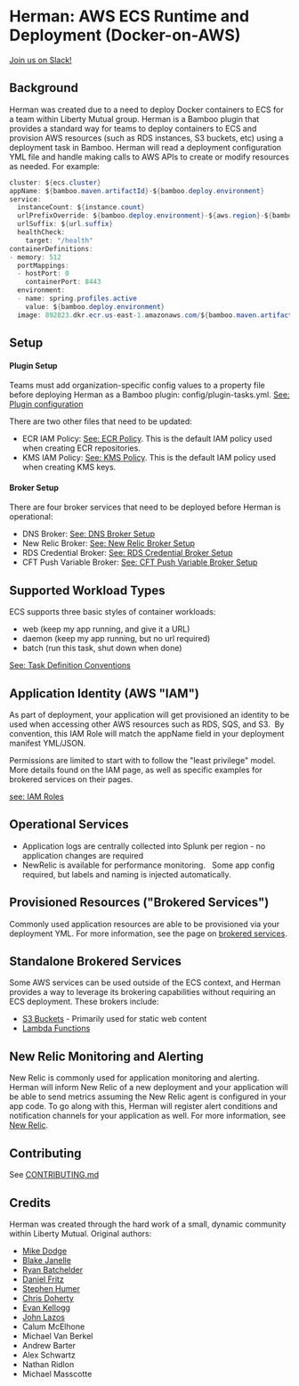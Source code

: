 # Herman: AWS ECS Runtime and Deployment (Docker-on-AWS)
[Join us on Slack!](https://join.slack.com/t/herman-dev/shared_invite/enQtMzU0ODIyNzkxOTQxLWU1NjExOTdkY2I2ZmYyYzQxNGI4OTI0OTU0ZTBkNWY2OWQyNzNiZDFkZTAyMTAyNjcxZDk4NWRjODdjZGNjYTQ)

## Background

Herman was created due to a need to deploy Docker containers to ECS for
a team within Liberty Mutual group. Herman is a Bamboo plugin that provides a
standard way for teams to deploy containers to ECS and provision AWS
resources (such as RDS instances, S3 buckets, etc) using a deployment
task in Bamboo. Herman will read a deployment configuration YML file and
handle making calls to AWS APIs to create or modify resources
as needed. For example:

``` java
cluster: ${ecs.cluster}
appName: ${bamboo.maven.artifactId}-${bamboo.deploy.environment}
service:
  instanceCount: ${instance.count}
  urlPrefixOverride: ${bamboo.deploy.environment}-${aws.region}-${bamboo.maven.artifactId}
  urlSuffix: ${url.suffix}
  healthCheck:
    target: "/health"
containerDefinitions:
- memory: 512
  portMappings:
  - hostPort: 0
    containerPort: 8443
  environment:
  - name: spring.profiles.active
    value: ${bamboo.deploy.environment}
  image: 892823.dkr.ecr.us-east-1.amazonaws.com/${bamboo.maven.artifactId}:${bamboo.maven.version}
```

## Setup

#### Plugin Setup

Teams must add organization-specific config values to a property file
before deploying Herman as a Bamboo plugin: config/plugin-tasks.yml. 
[See: Plugin configuration](docs/Plugin_Configuration.md)

There are two other files that need to be updated:
-   ECR IAM Policy: [See: ECR Policy](src/main/resources/iam/ecr-policy.json).
    This is the default IAM policy used when creating ECR repositories.
-   KMS IAM Policy: [See: KMS Policy](src/main/resources/iam/kms-policy.json).
    This is the default IAM policy used when creating KMS keys.
    
#### Broker Setup

There are four broker services that need to be deployed before Herman is operational:
-  DNS Broker: [See: DNS Broker Setup](docs/brokers/DNS_Broker_Setup.md)
-  New Relic Broker: [See: New Relic Broker Setup](docs/brokers/NR_Broker_Setup.md)
-  RDS Credential Broker: [See: RDS Credential Broker Setup](docs/brokers/RDS_Cred_Broker_Setup.md)
-  CFT Push Variable Broker: [See: CFT Push Variable Broker Setup](docs/brokers/CFT_Push_Variable_Broker_Setup.md)

## Supported Workload Types

ECS supports three basic styles of container workloads:

-   web (keep my app running, and give it a URL)
-   daemon (keep my app running, but no url required)
-   batch (run this task, shut down when done)

[See: Task Definition Conventions](docs/Task_Definition_Conventions.md)

## Application Identity (AWS "IAM")

As part of deployment, your application will get provisioned an identity
to be used when accessing other AWS resources such as RDS, SQS, and S3. 
By convention, this IAM Role will match the appName field in your
deployment manifest YML/JSON.

Permissions are limited to start with to follow the "least privilege"
model.  More details found on the IAM page, as well as specific examples
for brokered services on their pages.

[see: IAM Roles](docs/IAM_Roles.md)

## Operational Services

-   Application logs are centrally collected into Splunk per region - no
    application changes are required
-   NewRelic is available for performance monitoring.   Some app config
    required, but labels and naming is injected automatically.

## Provisioned Resources ("Brokered Services")

Commonly used application resources are able to be provisioned via your
deployment YML. For more information, see the page on [brokered
services](docs/Brokered_Services_-_ECS_Sidecars.md).

## Standalone Brokered Services
Some AWS services can be used outside of the ECS context, and Herman
provides a way to leverage its brokering capabilities without requiring
an ECS deployment. These brokers include:

-   [S3 Buckets](docs/standaloneBrokeredServices/S3_Websites.md) - Primarily used for static web content
-   [Lambda Functions](docs/standaloneBrokeredServices/Lambda_Functions.md)

## New Relic Monitoring and Alerting

New Relic is commonly used for application monitoring and alerting.
Herman will inform New Relic of a new deployment and your application
will be able to send metrics assuming the New Relic agent is configured
in your app code. To go along with this, Herman will register alert
conditions and notification channels for your application as well. For
more information, see [New Relic](docs/New_Relic.md).

## Contributing
See [CONTRIBUTING.md](CONTRIBUTING.md)

## Credits
Herman was created through the hard work of a small, dynamic community within Liberty Mutual. Original authors:
-   [Mike Dodge](https://github.com/dodgemich)
-   [Blake Janelle](https://github.com/binaryblake)
-   [Ryan Batchelder](https://github.com/c1phr)
-   [Daniel Fritz](https://github.com/fritzdj)
-   [Stephen Humer](https://github.com/stevehumer)
-   [Chris Doherty](https://github.com/CWDoherty)
-   [Evan Kellogg](https://github.com/evankellogg)
-   [John Lazos](https://github.com/jelazos7)
-   Calum McElhone
-   Michael Van Berkel
-   Andrew Barter
-   Alex Schwartz
-   Nathan Ridlon
-   Michael Masscotte
